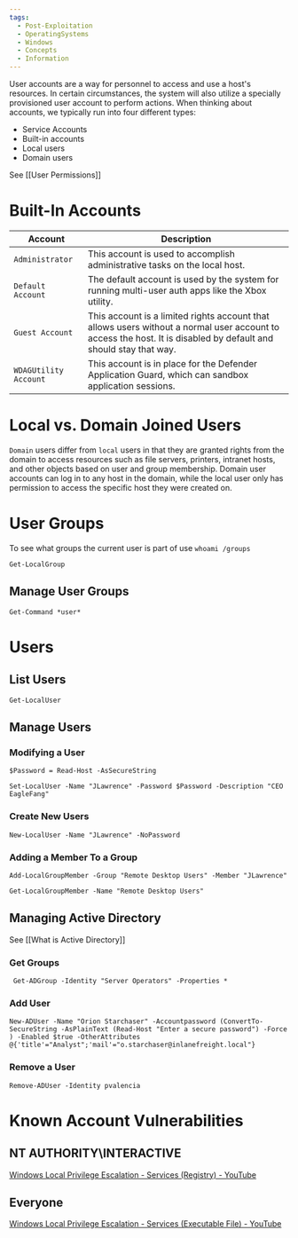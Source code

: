 ```yaml
---
tags:
  - Post-Exploitation
  - OperatingSystems
  - Windows
  - Concepts
  - Information
---
```

User accounts are a way for personnel to access and use a host's resources. In certain circumstances, the system will also utilize a specially provisioned user account to perform actions. When thinking about accounts, we typically run into four different types:

- Service Accounts
- Built-in accounts
- Local users
- Domain users

See [[User Permissions]]
# Built-In Accounts

|**Account**|**Description**|
|---|---|
|`Administrator`|This account is used to accomplish administrative tasks on the local host.|
|`Default Account`|The default account is used by the system for running multi-user auth apps like the Xbox utility.|
|`Guest Account`|This account is a limited rights account that allows users without a normal user account to access the host. It is disabled by default and should stay that way.|
|`WDAGUtility Account`|This account is in place for the Defender Application Guard, which can sandbox application sessions.|
# Local vs. Domain Joined Users

`Domain` users differ from `local` users in that they are granted rights from the domain to access resources such as file servers, printers, intranet hosts, and other objects based on user and group membership. Domain user accounts can log in to any host in the domain, while the local user only has permission to access the specific host they were created on.

# User Groups 

To see what groups the current user is part of use `whoami /groups`

```powershell-session
Get-LocalGroup
```

## Manage User Groups 

```
Get-Command *user*
```

# Users 

## List Users 

```powershell-session
Get-LocalUser  
```
## Manage Users 
### Modifying a User

```powershell-session
$Password = Read-Host -AsSecureString
```

```powershell-session
Set-LocalUser -Name "JLawrence" -Password $Password -Description "CEO EagleFang"
```

### Create New Users 

```powershell-session
New-LocalUser -Name "JLawrence" -NoPassword
```

### Adding a Member To a Group

```powershell-session
Add-LocalGroupMember -Group "Remote Desktop Users" -Member "JLawrence"
```

```powershell-session
Get-LocalGroupMember -Name "Remote Desktop Users" 
```

## Managing Active Directory 

See [[What is Active Directory]]

### Get Groups 

```powershell-session
 Get-ADGroup -Identity "Server Operators" -Properties *
```

### Add User

```powershell-session
New-ADUser -Name "Orion Starchaser" -Accountpassword (ConvertTo-SecureString -AsPlainText (Read-Host "Enter a secure password") -Force ) -Enabled $true -OtherAttributes @{'title'="Analyst";'mail'="o.starchaser@inlanefreight.local"}
```

### Remove a User

```powershell-session
Remove-ADUser -Identity pvalencia
```


# Known Account Vulnerabilities 
## NT AUTHORITY\\INTERACTIVE 

[Windows Local Privilege Escalation - Services (Registry) - YouTube](https://www.youtube.com/watch?v=TDgQzcjFeME&list=PLjG9EfEtwbvIrGFTx4XctK8IxkUJkAEqP&index=5)
## Everyone

[Windows Local Privilege Escalation - Services (Executable File) - YouTube](https://www.youtube.com/watch?v=yDGt7O87Zn0&list=PLjG9EfEtwbvIrGFTx4XctK8IxkUJkAEqP&index=6)
